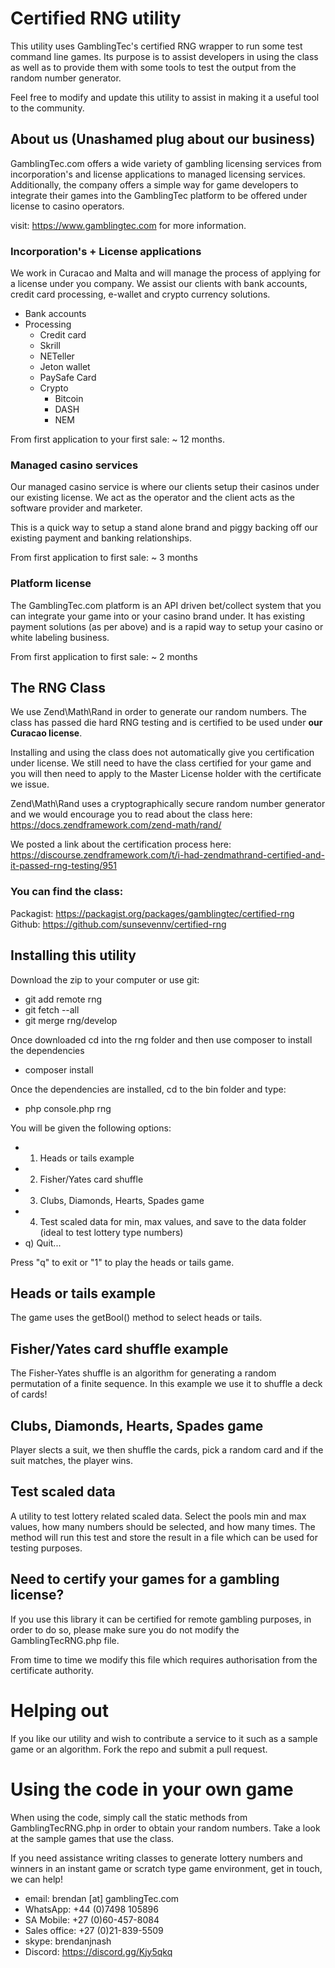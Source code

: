 # Certified RNG utility
This utility uses GamblingTec's certified RNG wrapper to run some test command line games. Its purpose
is to assist developers in using the class as well as to provide them with some tools to test the output
from the random number generator.

Feel free to modify and update this utility to assist in making it a useful tool to the community.

## About us (Unashamed plug about our business)

GamblingTec.com offers a wide variety of gambling licensing services from incorporation's and license 
applications to managed licensing services. Additionally, the company offers a simple way for game 
developers to integrate their games into the GamblingTec platform to be offered under license 
to casino operators.

visit: https://www.gamblingtec.com for more information.

 ### Incorporation's + License applications
 
 We work in Curacao and Malta and will manage the process of applying for a license under you
 company. We assist our clients with bank accounts, credit card processing, e-wallet and
 crypto currency solutions.
 
 * Bank accounts
 * Processing
    * Credit card
    * Skrill
    * NETeller
    * Jeton wallet
    * PaySafe Card
    * Crypto
        * Bitcoin
        * DASH
        * NEM

From first application to your first sale: ~ 12 months.

### Managed casino services

Our managed casino service is where our clients setup their casinos under our existing license. We
act as the operator and the client acts as the software provider and marketer.

This is a quick way to setup a stand alone brand and piggy backing off our existing payment and banking
relationships.


From first application to first sale: ~ 3 months

### Platform license

The GamblingTec.com platform is an API driven bet/collect system that you can integrate your game into 
or your casino brand under. It has existing payment solutions (as per above) and is a rapid way to 
setup your casino or white labeling business.

From first application to first sale: ~ 2 months


## The RNG Class

We use Zend\Math\Rand in order to generate our random numbers. The class has passed die hard RNG
testing and is certified to be used under **our Curacao license**.

Installing and using the class does not automatically give you certification under license. We still need
to have the class certified for your game and you will then need to apply to the Master License
holder with the certificate we issue.
 
Zend\Math\Rand uses a cryptographically secure random number generator and we would encourage you
to read about the class here: https://docs.zendframework.com/zend-math/rand/


We posted a link about the certification process here: 
https://discourse.zendframework.com/t/i-had-zendmathrand-certified-and-it-passed-rng-testing/951

### You can find the class:
Packagist: https://packagist.org/packages/gamblingtec/certified-rng
Github: https://github.com/sunsevennv/certified-rng


## Installing this utility

Download the zip to your computer or use git:

* git add remote rng <url to repo>
* git fetch --all
* git merge rng/develop

Once downloaded cd into the rng folder and then use composer to install the dependencies

* composer install

Once the dependencies are installed, cd to the bin folder and type:

* php console.php rng

You will be given the following options:

  * 1) Heads or tails example
  * 2) Fisher/Yates card shuffle
  * 3) Clubs, Diamonds, Hearts, Spades game
  * 4) Test scaled data for min, max values, and save to the data folder (ideal to test lottery type numbers)
  * q) Quit...

Press "q" to exit or "1" to play the heads or tails game.

## Heads or tails example

The game uses the getBool() method to select heads or tails. 

## Fisher/Yates card shuffle example

The Fisher-Yates shuffle is an algorithm for generating a random permutation of a finite sequence. In this example we use
it to shuffle a deck of cards!

## Clubs, Diamonds, Hearts, Spades game
Player slects a suit, we then shuffle the cards, pick a random card and if the suit matches, the player wins.

## Test scaled data
A utility to test lottery related scaled data. Select the pools min and max values, how many numbers should be selected, and how many times.
The method will run this test and store the result in a file which can be used for testing purposes.

## Need to certify your games for a gambling license?
If you use this library it can be certified for remote gambling purposes, in order to do so, please make sure you do not modify the GamblingTecRNG.php file.

From time to time we modify this file which requires authorisation from the certificate authority.

# Helping out
If you like our utility and wish to contribute a service to it such as a sample game or an algorithm. Fork the repo and submit a pull request.

# Using the code in your own game

When using the code, simply call the static methods from GamblingTecRNG.php in order
to obtain your random numbers. Take a look at the sample games that use the class.

If you need assistance writing classes to generate lottery numbers and winners in
an instant game or scratch type game environment, get in touch, we can help!

* email: brendan [at] gamblingTec.com
* WhatsApp: +44 (0)7498 105896
* SA Mobile: +27 (0)60-457-8084
* Sales office: +27 (0)21-839-5509
* skype: brendanjnash
* Discord: https://discord.gg/Kjy5qkq
